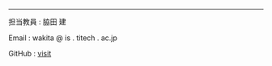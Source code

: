 ---
担当教員
: 脇田 建

Email
: wakita @ is . titech . ac.jp

GitHub
: [visit](https://github.com/wakita/classes/)
